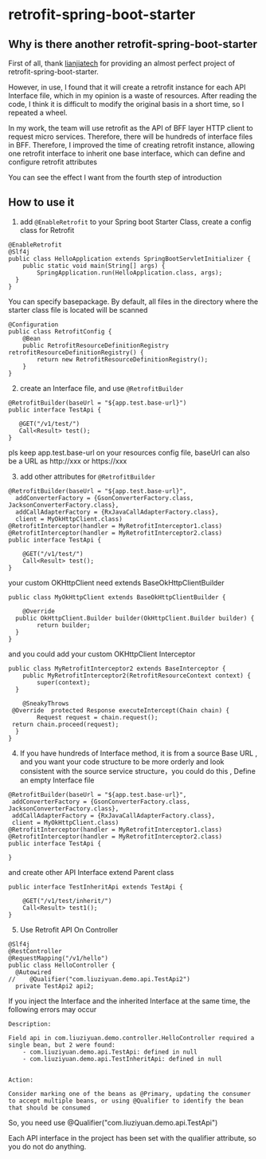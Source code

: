 # retrofit-spring-boot-starter
## Why is there another retrofit-spring-boot-starter

First of all, thank [lianjiatech](https://github.com/LianjiaTech/retrofit-spring-boot-starter) for providing an almost perfect project of retrofit-spring-boot-starter.

However, in use, I found that it will create a retrofit instance for each API Interface file, which in my opinion is a waste of resources. After reading the code, I think it is difficult to modify the original basis in a short time, so I repeated a wheel.

In my work, the team will use retrofit as the API of BFF layer HTTP client to request micro services. Therefore, there will be hundreds of interface files in BFF. Therefore, I improved the time of creating retrofit instance, allowing one retrofit interface to inherit one base interface, which can define and configure retrofit attributes

You can see the effect I want from the fourth step of introduction

## How to use it
1. add `@EnableRetrofit` to your Spring boot Starter Class, create a config class for Retrofit
```
@EnableRetrofit  
@Slf4j  
public class HelloApplication extends SpringBootServletInitializer {  
    public static void main(String[] args) {  
        SpringApplication.run(HelloApplication.class, args);  
  }  
}
```
You can specify basepackage. By default, all files in the directory where the starter class file is located will be scanned

```
@Configuration
public class RetrofitConfig {
    @Bean
    public RetrofitResourceDefinitionRegistry retrofitResourceDefinitionRegistry() {
        return new RetrofitResourceDefinitionRegistry();
    }
}

```
2. create an Interface file, and use `@RetrofitBuilder`
 ```
@RetrofitBuilder(baseUrl = "${app.test.base-url}")  
public interface TestApi {  
  
    @GET("/v1/test/")  
    Call<Result> test();  
}
```
pls keep app.test.base-url on your resources config file,
baseUrl can also be a URL as http://xxx or https://xxx

3. add other attributes for  `@RetrofitBuilder`
```
@RetrofitBuilder(baseUrl = "${app.test.base-url}",  
  addConverterFactory = {GsonConverterFactory.class, JacksonConverterFactory.class},  
  addCallAdapterFactory = {RxJavaCallAdapterFactory.class},  
  client = MyOkHttpClient.class)  
@RetrofitInterceptor(handler = MyRetrofitInterceptor1.class)  
@RetrofitInterceptor(handler = MyRetrofitInterceptor2.class)  
public interface TestApi {  
  
    @GET("/v1/test/")  
    Call<Result> test();  
}
```
your  custom OKHttpClient need extends BaseOkHttpClientBuilder
```
public class MyOkHttpClient extends BaseOkHttpClientBuilder {  
  
    @Override  
  public OkHttpClient.Builder builder(OkHttpClient.Builder builder) {  
        return builder;  
  }  
}
```
and you could add your custom OKHttpClient  Interceptor
```
public class MyRetrofitInterceptor2 extends BaseInterceptor {  
    public MyRetrofitInterceptor2(RetrofitResourceContext context) {  
        super(context);  
  }  
  
    @SneakyThrows  
 @Override  protected Response executeIntercept(Chain chain) {  
        Request request = chain.request();  
 return chain.proceed(request);  
  }  
}
```

4. If you have hundreds of Interface method, it is from a source  Base URL ,  and you want your code structure to be more orderly and look consistent with the source service structure，you could do this ,
   Define an empty Interface file
 ```
@RetrofitBuilder(baseUrl = "${app.test.base-url}",  
  addConverterFactory = {GsonConverterFactory.class, JacksonConverterFactory.class},  
  addCallAdapterFactory = {RxJavaCallAdapterFactory.class},  
  client = MyOkHttpClient.class)  
@RetrofitInterceptor(handler = MyRetrofitInterceptor1.class)  
@RetrofitInterceptor(handler = MyRetrofitInterceptor2.class)  
public interface TestApi {  

}
```
and create other API Interface extend Parent class
```
public interface TestInheritApi extends TestApi {  
  
    @GET("/v1/test/inherit/")  
    Call<Result> test1();  
}
```
5. Use Retrofit API On Controller
```
@Slf4j  
@RestController  
@RequestMapping("/v1/hello")  
public class HelloController {  
  @Autowired  
//    @Qualifier("com.liuziyuan.demo.api.TestApi2")  
  private TestApi2 api2;
  ```

If you inject the Interface and the inherited Interface at the same time, the following errors may occur

```
Description:

Field api in com.liuziyuan.demo.controller.HelloController required a single bean, but 2 were found:
	- com.liuziyuan.demo.api.TestApi: defined in null
	- com.liuziyuan.demo.api.TestInheritApi: defined in null


Action:

Consider marking one of the beans as @Primary, updating the consumer to accept multiple beans, or using @Qualifier to identify the bean that should be consumed
```
So, you need use @Qualifier("com.liuziyuan.demo.api.TestApi")

Each API interface in the project has been set with the qualifier attribute, so you do not do anything.


